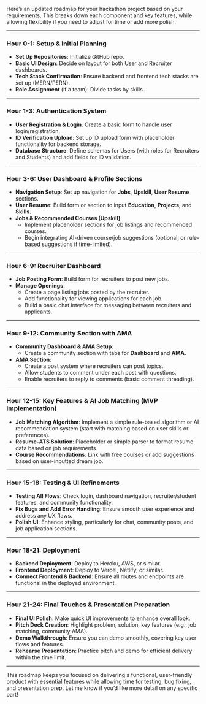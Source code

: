 Here’s an updated roadmap for your hackathon project based on your requirements. This breaks down each component and key features, while allowing flexibility if you need to adjust for time or add more polish. 

---

### Hour 0-1: **Setup & Initial Planning**
- **Set Up Repositories**: Initialize GitHub repo.
- **Basic UI Design**: Decide on layout for both User and Recruiter dashboards.
- **Tech Stack Confirmation**: Ensure backend and frontend tech stacks are set up (MERN/PERN).
- **Role Assignment** (if a team): Divide tasks by skills.

---

### Hour 1-3: **Authentication System**
- **User Registration & Login**: Create a basic form to handle user login/registration.
- **ID Verification Upload**: Set up ID upload form with placeholder functionality for backend storage.
- **Database Structure**: Define schemas for Users (with roles for Recruiters and Students) and add fields for ID validation.

---

### Hour 3-6: **User Dashboard & Profile Sections**
- **Navigation Setup**: Set up navigation for **Jobs**, **Upskill**, **User Resume** sections.
- **User Resume**: Build form or section to input **Education**, **Projects**, and **Skills**.
- **Jobs & Recommended Courses (Upskill)**:
  - Implement placeholder sections for job listings and recommended courses.
  - Begin integrating AI-driven course/job suggestions (optional, or rule-based suggestions if time-limited).

---

### Hour 6-9: **Recruiter Dashboard**
- **Job Posting Form**: Build form for recruiters to post new jobs.
- **Manage Openings**: 
  - Create a page listing jobs posted by the recruiter.
  - Add functionality for viewing applications for each job.
  - Build a basic chat interface for messaging between recruiters and applicants.

---

### Hour 9-12: **Community Section with AMA**
- **Community Dashboard & AMA Setup**:
  - Create a community section with tabs for **Dashboard** and **AMA**.
- **AMA Section**:
  - Create a post system where recruiters can post topics.
  - Allow students to comment under each post with questions.
  - Enable recruiters to reply to comments (basic comment threading).

---

### Hour 12-15: **Key Features & AI Job Matching (MVP Implementation)**
- **Job Matching Algorithm**: Implement a simple rule-based algorithm or AI recommendation system (start with matching based on user skills or preferences).
- **Resume-ATS Solution**: Placeholder or simple parser to format resume data based on job requirements.
- **Course Recommendations**: Link with free courses or add suggestions based on user-inputted dream job.

---

### Hour 15-18: **Testing & UI Refinements**
- **Testing All Flows**: Check login, dashboard navigation, recruiter/student features, and community functionality.
- **Fix Bugs and Add Error Handling**: Ensure smooth user experience and address any UX flaws.
- **Polish UI**: Enhance styling, particularly for chat, community posts, and job application sections.

---

### Hour 18-21: **Deployment**
- **Backend Deployment**: Deploy to Heroku, AWS, or similar.
- **Frontend Deployment**: Deploy to Vercel, Netlify, or similar.
- **Connect Frontend & Backend**: Ensure all routes and endpoints are functional in the deployed environment.

---

### Hour 21-24: **Final Touches & Presentation Preparation**
- **Final UI Polish**: Make quick UI improvements to enhance overall look.
- **Pitch Deck Creation**: Highlight problem, solution, key features (e.g., job matching, community AMA).
- **Demo Walkthrough**: Ensure you can demo smoothly, covering key user flows and features.
- **Rehearse Presentation**: Practice pitch and demo for efficient delivery within the time limit.

---

This roadmap keeps you focused on delivering a functional, user-friendly product with essential features while allowing time for testing, bug fixing, and presentation prep. Let me know if you’d like more detail on any specific part!